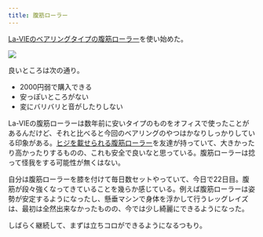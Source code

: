 ```yaml
---
title: 腹筋ローラー
---
```

[La-VIEのベアリングタイプの腹筋ローラー](https://www.amazon.co.jp/dp/B07DNVTVVM)を使い始めた。

![](https://lh5.googleusercontent.com/kIlLJ82qBOXvn_S0YadN1P46Uw9hXW-FpNCmjD3bbZzfw-abOfI4WHbfEXPG8QqPL4uDZG1XmvLldbgcUgbDNXZPIa2rpE5QaOXUEkdpnVlrR1DCxzEmJDtisjTT46BgB5ZW6-Gtsu0wZjpJ8A)

良いところは次の通り。

*   2000円弱で購入できる
*   安っぽいところがない
*   変にバリバリと音がしたりしない

La-VIEの腹筋ローラーは数年前に安いタイプのものをオフィスで使ったことがあるんだけど、それと比べると今回のベアリングのやつはかなりしっかりしている印象がある。[ヒジを載せられる腹筋ローラー](https://www.amazon.co.jp/dp/B08MPRQ4PD)を友達が持っていて、大きかったり高かったりするものの、これも安全で良いなと思っている。腹筋ローラーは捻って怪我をする可能性が無くはない。

自分は腹筋ローラーを膝を付けて毎日数セットやっていて、今日で22日目。腹筋が段々強くなってきていることを幾らか感じている。例えば腹筋ローラーは姿勢が安定するようになったし、懸垂マシンで身体を浮かして行うレッグレイズは、最初は全然出来なかったものの、今では少し綺麗にできるようになった。

しばらく継続して、まずは立ちコロができるようになるつもり。
